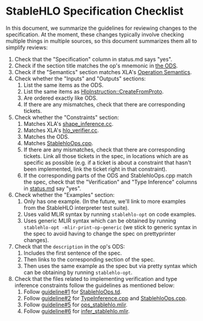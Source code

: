# StableHLO Specification Checklist

In this document, we summarize the guidelines for reviewing changes to the
specification. At the moment, these changes typically involve checking multiple
things in multiple sources, so this document summarizes them all to simplify
reviews:

  1. Check that the "Specification" column in status.md says "yes".
  1. Check if the section title matches the op's mnemonic in
     [the ODS](https://github.com/openxla/stablehlo/blob/main/stablehlo/dialect/StablehloOps.td).
  1. Check if the "Semantics" section matches XLA's
     [Operation Semantics](https://www.tensorflow.org/xla/operation_semantics).
  1. Check whether the "Inputs" and "Outputs" sections:
      1. List the same items as the ODS.
      1. List the same items as [HloInstruction::CreateFromProto](https://github.com/tensorflow/tensorflow/blob/master/tensorflow/compiler/xla/hlo/ir/hlo_instruction.cc).
      1. Are ordered exactly like ODS.
      1. If there are any mismatches, check that there are corresponding
         tickets.
  1. Check whether the "Constraints" section:
      1. Matches XLA's
         [shape_inference.cc](https://github.com/tensorflow/tensorflow/blob/master/tensorflow/compiler/xla/service/shape_inference.cc).
      1. Matches XLA's
         [hlo_verifier.cc](https://github.com/tensorflow/tensorflow/blob/master/tensorflow/compiler/xla/service/hlo_verifier.cc).
      1. Matches the ODS.
      1. Matches
         [StablehloOps.cpp](https://github.com/openxla/stablehlo/blob/main/stablehlo/dialect/StablehloOps.cpp).
      1. If there are any mismatches, check that there are corresponding
         tickets. Link all those tickets in the spec, in locations which are
         as specific as possible (e.g. if a ticket is about a constraint that
         hasn't been implemented, link the ticket right in that constraint).
      1. If the corresponding parts of the ODS and StablehloOps.cpp match the
         spec, check that the "Verification" and "Type Inference" columns in
         [status.md](https://github.com/openxla/stablehlo/blob/main/docs/status.md)
         say "yes".
  1. Check whether the "Examples" section:
      1. Only has one example. (In the future, we'll link to more examples from
         the StableHLO interpreter test suite).
      1. Uses valid MLIR syntax by running `stablehlo-opt` on code examples.
      1. Uses generic MLIR syntax which can be obtained by running
         `stablehlo-opt -mlir-print-op-generic` (we stick to generic syntax in
         the spec to avoid having to change the spec on prettyprinter changes).
  1. Check that the `description` in the op's ODS:
      1. Includes the first sentence of the spec.
      1. Then links to the corresponding section of the spec.
      1. Then uses the same example as the spec but via pretty syntax which can
         be obtaining by running `stablehlo-opt`.
  1. Check that the files related to implementing verification and type
     inference constraints follow the guidelines as mentioned below:
      1. Follow [guideline#1](https://github.com/openxla/stablehlo/blob/main/docs/reference_checklist.md#after-implementing-the-op)
         for [StablehloOps.td](https://github.com/openxla/stablehlo/blob/main/stablehlo/dialect/StablehloOps.td).
      1. Follow [guideline#2](https://github.com/openxla/stablehlo/blob/main/docs/reference_checklist.md#after-implementing-the-op)
         for [TypeInference.cpp](https://github.com/openxla/stablehlo/blob/main/stablehlo/dialect/TypeInference.cpp)
         and [StablehloOps.cpp](https://github.com/openxla/stablehlo/blob/main/stablehlo/dialect/StablehloOps.cpp).
      1. Follow [guideline#5](https://github.com/openxla/stablehlo/blob/main/docs/reference_checklist.md#after-implementing-the-op)
         for [ops_stablehlo.mlir](https://github.com/openxla/stablehlo/blob/main/stablehlo/tests/ops_stablehlo.mlir).
      1. Follow [guideline#6](https://github.com/openxla/stablehlo/blob/main/docs/reference_checklist.md#after-implementing-the-op)
         for [infer_stablehlo.mlir](https://github.com/openxla/stablehlo/blob/main/stablehlo/tests/infer_stablehlo.mlir).
